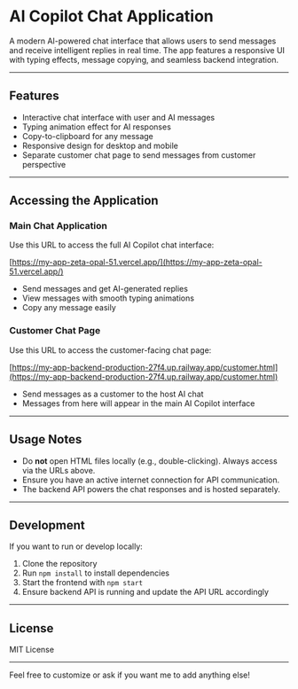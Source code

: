 # AI Copilot Chat Application

A modern AI-powered chat interface that allows users to send messages and receive intelligent replies in real time. The app features a responsive UI with typing effects, message copying, and seamless backend integration.

---

## Features

- Interactive chat interface with user and AI messages  
- Typing animation effect for AI responses  
- Copy-to-clipboard for any message  
- Responsive design for desktop and mobile  
- Separate customer chat page to send messages from customer perspective  

---

## Accessing the Application

### Main Chat Application

Use this URL to access the full AI Copilot chat interface:

[https://my-app-zeta-opal-51.vercel.app/](https://my-app-zeta-opal-51.vercel.app/)

- Send messages and get AI-generated replies  
- View messages with smooth typing animations  
- Copy any message easily  

### Customer Chat Page

Use this URL to access the customer-facing chat page:

[https://my-app-backend-production-27f4.up.railway.app/customer.html](https://my-app-backend-production-27f4.up.railway.app/customer.html)

- Send messages as a customer to the host AI chat  
- Messages from here will appear in the main AI Copilot interface  

---

## Usage Notes

- Do **not** open HTML files locally (e.g., double-clicking). Always access via the URLs above.  
- Ensure you have an active internet connection for API communication.  
- The backend API powers the chat responses and is hosted separately.

---

## Development

If you want to run or develop locally:

1. Clone the repository  
2. Run `npm install` to install dependencies  
3. Start the frontend with `npm start`  
4. Ensure backend API is running and update the API URL accordingly  

---

## License

MIT License

---

Feel free to customize or ask if you want me to add anything else!
